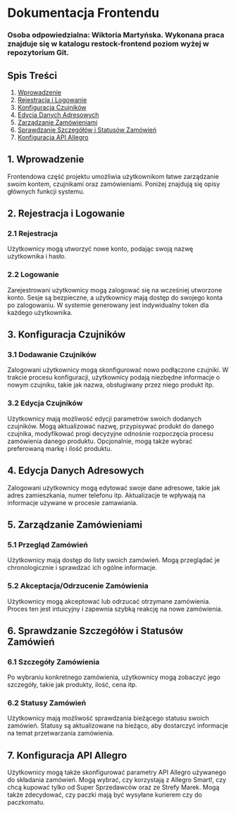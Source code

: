 # Dokumentacja Frontendu
### Osoba odpowiedzialna: Wiktoria Martyńska. Wykonana praca znajduje się w katalogu restock-frontend poziom wyżej w repozytorium Git.

## Spis Treści

1. [Wprowadzenie](#wprowadzenie)
2. [Rejestracja i Logowanie](#rejestracja-i-logowanie)
3. [Konfiguracja Czujników](#konfiguracja-czujników)
4. [Edycja Danych Adresowych](#edycja-danych-adresowych)
5. [Zarządzanie Zamówieniami](#zarządzanie-zamówieniami)
6. [Sprawdzanie Szczegółów i Statusów Zamówień](#sprawdzanie-szczegółów-i-statusów-zamówień)
7. [Konfiguracja API Allegro](#konfiguracja-api-allegro)

## 1. Wprowadzenie

Frontendowa część projektu umożliwia użytkownikom łatwe zarządzanie swoim kontem, czujnikami oraz zamówieniami. Poniżej znajdują się opisy głównych funkcji systemu.

## 2. Rejestracja i Logowanie

### 2.1 Rejestracja

Użytkownicy mogą utworzyć nowe konto, podając swoją nazwę użytkownika i hasło. 

### 2.2 Logowanie

Zarejestrowani użytkownicy mogą zalogować się na wcześniej utworzone konto. Sesje są bezpieczne, a użytkownicy mają dostęp do swojego konta po zalogowaniu. W systemie generowany jest indywidualny token dla każdego użytkownika.

## 3. Konfiguracja Czujników

### 3.1 Dodawanie Czujników

Zalogowani użytkownicy mogą skonfigurować nowo podłączone czujniki. W trakcie procesu konfiguracji, użytkownicy podają niezbędne informacje o nowym czujniku, takie jak nazwa, obsługiwany przez niego produkt itp.

### 3.2 Edycja Czujników

Użytkownicy mają możliwość edycji parametrów swoich dodanych czujników. Mogą aktualizować nazwę, przypisywać produkt do danego czujnika, modyfikować progi decyzyjne odnośnie rozpoczęcia procesu zamówienia danego produktu. Opcjonalnie, mogą także wybrać preferowaną markę i ilość produktu.

## 4. Edycja Danych Adresowych

Zalogowani użytkownicy mogą edytować swoje dane adresowe, takie jak adres zamieszkania, numer telefonu itp. Aktualizacje te wpływają na informacje używane w procesie zamawiania.

## 5. Zarządzanie Zamówieniami

### 5.1 Przegląd Zamówień

Użytkownicy mają dostęp do listy swoich zamówień. Mogą przeglądać je chronologicznie i sprawdzać ich ogólne informacje.

### 5.2 Akceptacja/Odrzucenie Zamówienia

Użytkownicy mogą akceptować lub odrzucać otrzymane zamówienia. Proces ten jest intuicyjny i zapewnia szybką reakcję na nowe zamówienia.

## 6. Sprawdzanie Szczegółów i Statusów Zamówień

### 6.1 Szczegóły Zamówienia

Po wybraniu konkretnego zamówienia, użytkownicy mogą zobaczyć jego szczegóły, takie jak produkty, ilość, cena itp.

### 6.2 Statusy Zamówień

Użytkownicy mają możliwość sprawdzania bieżącego statusu swoich zamówień. Statusy są aktualizowane na bieżąco, aby dostarczyć informacje na temat przetwarzania zamówienia.

## 7. Konfiguracja API Allegro

Użytkownicy mogą także skonfigurować parametry API Allegro używanego do składania zamówień. Mogą wybrać, czy korzystają z Allegro Smart!, czy chcą kupować tylko od Super Sprzedawców oraz ze Strefy Marek. Mogą także zdecydować, czy paczki mają być wysyłane kurierem czy do paczkomatu.
